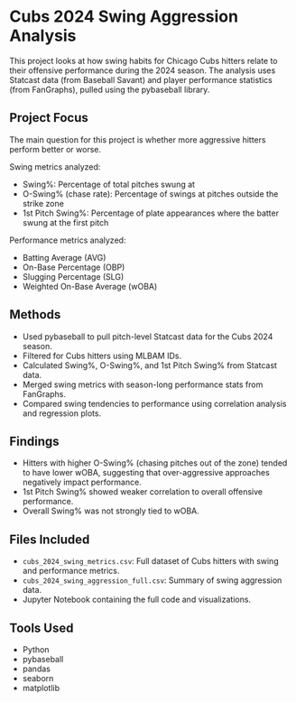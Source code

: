 # Cubs 2024 Swing Aggression Analysis

This project looks at how swing habits for Chicago Cubs hitters relate to their offensive performance during the 2024 season. The analysis uses Statcast data (from Baseball Savant) and player performance statistics (from FanGraphs), pulled using the pybaseball library.

## Project Focus

The main question for this project is whether more aggressive hitters perform better or worse.

Swing metrics analyzed:
- Swing%: Percentage of total pitches swung at
- O-Swing% (chase rate): Percentage of swings at pitches outside the strike zone
- 1st Pitch Swing%: Percentage of plate appearances where the batter swung at the first pitch

Performance metrics analyzed:
- Batting Average (AVG)
- On-Base Percentage (OBP)
- Slugging Percentage (SLG)
- Weighted On-Base Average (wOBA)

## Methods

- Used pybaseball to pull pitch-level Statcast data for the Cubs 2024 season.
- Filtered for Cubs hitters using MLBAM IDs.
- Calculated Swing%, O-Swing%, and 1st Pitch Swing% from Statcast data.
- Merged swing metrics with season-long performance stats from FanGraphs.
- Compared swing tendencies to performance using correlation analysis and regression plots.

## Findings

- Hitters with higher O-Swing% (chasing pitches out of the zone) tended to have lower wOBA, suggesting that over-aggressive approaches negatively impact performance.
- 1st Pitch Swing% showed weaker correlation to overall offensive performance.
- Overall Swing% was not strongly tied to wOBA.

## Files Included

- `cubs_2024_swing_metrics.csv`: Full dataset of Cubs hitters with swing and performance metrics.
- `cubs_2024_swing_aggression_full.csv`: Summary of swing aggression data.
- Jupyter Notebook containing the full code and visualizations.

## Tools Used

- Python
- pybaseball
- pandas
- seaborn
- matplotlib
